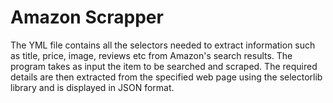 # Amazon Scrapper
The YML file contains all the selectors needed to extract information such as title, price, image, reviews etc from Amazon's search results. The program takes as input the item to be searched and scraped. The required details are then extracted from the specified web page using the selectorlib library and is displayed in JSON format.
